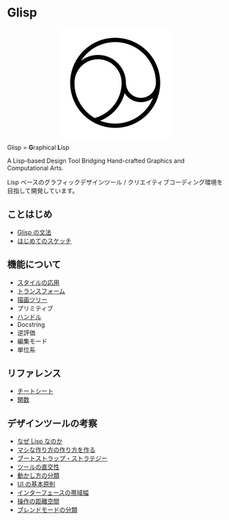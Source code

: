 # Glisp

<img src="./favicon/android-chrome-512x512.png" style="width: 256px; margin: 0 auto; display: block;" />

Glisp = **G**raphical **L**isp

A Lisp-based Design Tool Bridging Hand-crafted Graphics and Computational Arts.

Lisp ベースのグラフィックデザインツール / クリエイティブコーディング環境を目指して開発しています。

## ことはじめ

- [Glisp の文法](syntax)
- [はじめてのスケッチ](get-started)

## 機能について

- [スタイルの応用](styles)
- [トランスフォーム](transform)
- [描画ツリー](draw-tree)
- プリミティブ
- [ハンドル](defining-handle)
- Docstring
- 逆評価
- 編集モード
- 単位系

## リファレンス

- [チートシート](cheatsheet)
- [関数](ref)

## デザインツールの考察

- [なぜ Lisp なのか](why-lisp)
- [マシな作り方の作り方を作る](https://baku89.com/2020/06/26/c-activity)
- [ブートストラップ・ストラテジー](bootstrapping ':disabled')
- [ツールの直交性](orthogonality)
- [動かし方の分類](classification-of-animating)
- [UI の基本原則](principles)
- [インターフェースの帯域幅](bandwidth)
- [操作の距離空間](distance-space ':disabled')
- [ブレンドモードの分類](blend-modes)
